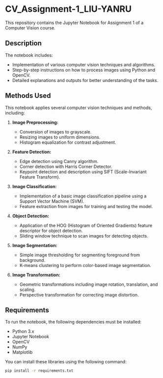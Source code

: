 # CV_Assignment-1_LIU-YANRU

This repository contains the Jupyter Notebook for Assignment 1 of a Computer Vision course.

## Description

The notebook includes:
- Implementation of various computer vision techniques and algorithms.
- Step-by-step instructions on how to process images using Python and OpenCV.
- Detailed explanations and outputs for better understanding of the tasks.

## Methods Used

This notebook applies several computer vision techniques and methods, including:

1. **Image Preprocessing:**
   - Conversion of images to grayscale.
   - Resizing images to uniform dimensions.
   - Histogram equalization for contrast adjustment.

2. **Feature Detection:**
   - Edge detection using Canny algorithm.
   - Corner detection with Harris Corner Detector.
   - Keypoint detection and description using SIFT (Scale-Invariant Feature Transform).

3. **Image Classification:**
   - Implementation of a basic image classification pipeline using a Support Vector Machine (SVM).
   - Feature extraction from images for training and testing the model.

4. **Object Detection:**
   - Application of the HOG (Histogram of Oriented Gradients) feature descriptor for object detection.
   - Sliding window technique to scan images for detecting objects.

5. **Image Segmentation:**
   - Simple image thresholding for segmenting foreground from background.
   - K-means clustering to perform color-based image segmentation.

6. **Image Transformation:**
   - Geometric transformations including image rotation, translation, and scaling.
   - Perspective transformation for correcting image distortion.


## Requirements

To run the notebook, the following dependencies must be installed:

- Python 3.x
- Jupyter Notebook
- OpenCV
- NumPy
- Matplotlib

You can install these libraries using the following command:

```bash
pip install -r requirements.txt
